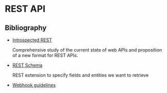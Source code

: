 # REST API

## Bibliography

* [Introspected REST](https://introspected.rest/#1-definitions)

    Comprehensive study of the current state of web APIs
    and proposition of a new format for REST APIs.
* [REST Schema](https://github.com/goncalo-oliveira/rest-schema-spec)

    REST extension to specify fields and entities we want to retrieve
* [Webhook guidelines](https://workos.com/blog/building-webhooks-into-your-application-guidelines-and-best-practices#)
